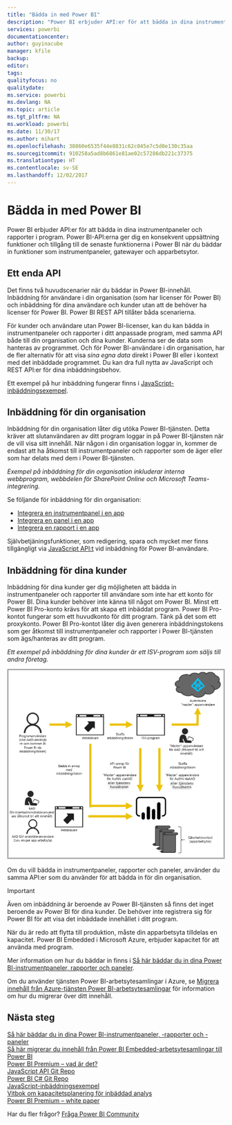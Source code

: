 ```yaml
---
title: "Bädda in med Power BI"
description: "Power BI erbjuder API:er för att bädda in dina instrumentpaneler och rapporter i program."
services: powerbi
documentationcenter: 
author: guyinacube
manager: kfile
backup: 
editor: 
tags: 
qualityfocus: no
qualitydate: 
ms.service: powerbi
ms.devlang: NA
ms.topic: article
ms.tgt_pltfrm: NA
ms.workload: powerbi
ms.date: 11/30/17
ms.author: mihart
ms.openlocfilehash: 38860e6535f44e8831c62c045e7c5d0e130c35aa
ms.sourcegitcommit: 910258a5ad8b6861e81ae02c57286db221c37375
ms.translationtype: HT
ms.contentlocale: sv-SE
ms.lasthandoff: 12/02/2017
---
```

# <a name="embedding-with-power-bi"></a>Bädda in med Power BI
Power BI erbjuder API:er för att bädda in dina instrumentpaneler och rapporter i program. Power BI-API:erna ger dig en konsekvent uppsättning funktioner och tillgång till de senaste funktionerna i Power BI när du bäddar in funktioner som instrumentpaneler, gatewayer och apparbetsytor.

## <a name="a-single-api"></a>Ett enda API
Det finns två huvudscenarier när du bäddar in Power BI-innehåll.  Inbäddning för användare i din organisation (som har licenser för Power BI) och inbäddning för dina användare och kunder utan att de behöver ha licenser för Power BI. Power BI REST API tillåter båda scenarierna. 

För kunder och användare utan Power BI-licenser, kan du kan bädda in instrumentpaneler och rapporter i ditt anpassade program, med samma API både till din organisation och dina kunder. Kunderna ser de data som hanteras av programmet. Och för Power BI-användare i din organisation, har de fler alternativ för att visa *sina egna data* direkt i Power BI eller i kontext med det inbäddade programmet. Du kan dra full nytta av JavaScript och REST API:er för dina inbäddningsbehov.

Ett exempel på hur inbäddning fungerar finns i [JavaScript-inbäddningsexempel](https://microsoft.github.io/PowerBI-JavaScript/demo/).

## <a name="embedding-for-your-organization"></a>Inbäddning för din organisation
Inbäddning för din organisation låter dig utöka Power BI-tjänsten. Detta kräver att slutanvändaren av ditt program loggar in på Power BI-tjänsten när de vill visa sitt innehåll. När någon i din organisation loggar in, kommer de endast att ha åtkomst till instrumentpaneler och rapporter som de äger eller som har delats med dem i Power BI-tjänsten. 

*Exempel på inbäddning för din organisation inkluderar interna webbprogram, webbdelen för SharePoint Online och Microsoft Teams-integrering.*

Se följande för inbäddning för din organisation:

* [Integrera en instrumentpanel i en app](integrate-dashboard.md)
* [Integrera en panel i en app](integrate-tile.md)
* [Integrera en rapport i en app](integrate-report.md)

Självbetjäningsfunktioner, som redigering, spara och mycket mer finns tillgängligt via [JavaScript API:t](https://github.com/Microsoft/PowerBI-JavaScript) vid inbäddning för Power BI-användare.

## <a name="embedding-for-your-customers"></a>Inbäddning för dina kunder
Inbäddning för dina kunder ger dig möjligheten att bädda in instrumentpaneler och rapporter till användare som inte har ett konto för Power BI. Dina kunder behöver inte känna till något om Power BI. Minst ett Power BI Pro-konto krävs för att skapa ett inbäddat program. Power BI Pro-kontot fungerar som ett huvudkonto för ditt program. Tänk på det som ett proxykonto. Power BI Pro-kontot låter dig även generera inbäddningstokens som ger åtkomst till instrumentpaneler och rapporter i Power BI-tjänsten som ägs/hanteras av ditt program. 

*Ett exempel på inbäddning för dina kunder är ett ISV-program som säljs till andra företag.*

![Inbäddningsflöde för inbäddning för dina kunder](media/embedding/powerbi-embed-flow.png)

Om du vill bädda in instrumentpaneler, rapporter och paneler, använder du samma API:er som du använder för att bädda in för din organisation.

> [!IMPORTANT]
> Även om inbäddning är beroende av Power BI-tjänsten så finns det inget beroende av Power BI för dina kunder. De behöver inte registrera sig för Power BI för att visa det inbäddade innehållet i ditt program.
> 
> 

När du är redo att flytta till produktion, måste din apparbetsyta tilldelas en kapacitet. Power BI Embedded i Microsoft Azure, erbjuder kapacitet för att använda med program.

Mer information om hur du bäddar in finns i [Så här bäddar du in dina Power BI-instrumentpaneler, rapporter och paneler](embedding-content.md).

Om du använder tjänsten Power BI-arbetsytesamlingar i Azure, se [Migrera innehåll från Azure-tjänsten Power BI-arbetsytesamlingar](migrate-from-powerbi-embedded.md) för information om hur du migrerar över ditt innehåll.

## <a name="next-steps"></a>Nästa steg
[Så här bäddar du in dina Power BI-instrumentpaneler, -rapporter och -paneler](embedding-content.md)  
[Så här migrerar du innehåll från Power BI Embedded-arbetsytesamlingar till Power BI](migrate-from-powerbi-embedded.md)  
[Power BI Premium – vad är det?](../service-premium.md)  
[JavaScript API Git Repo](https://github.com/Microsoft/PowerBI-JavaScript)  
[Power BI C# Git Repo](https://github.com/Microsoft/PowerBI-CSharp)  
[JavaScript-inbäddningsexempel](https://microsoft.github.io/PowerBI-JavaScript/demo/)  
[Vitbok om kapacitetsplanering för inbäddad analys](https://aka.ms/pbiewhitepaper)  
[Power BI Premium – white paper](https://aka.ms/pbipremiumwhitepaper)  

Har du fler frågor? [Fråga Power BI Community](http://community.powerbi.com/)

